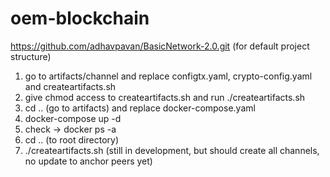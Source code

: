 # oem-blockchain

https://github.com/adhavpavan/BasicNetwork-2.0.git (for default project structure)

1. go to artifacts/channel and replace configtx.yaml, crypto-config.yaml and createartifacts.sh
2. give chmod access to createartifacts.sh and run ./createartifacts.sh
3. cd .. (go to artifacts) and replace docker-compose.yaml
4. docker-compose up -d
5. check -> docker ps -a
6. cd .. (to root directory)
7. ./createartifacts.sh (still in development, but should create all channels, no update to anchor peers yet)
